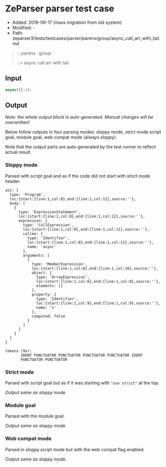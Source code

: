# ZeParser parser test case

- Added: 2019-06-17 (mass migration from old system)
- Modified: -
- Path: zeparser3/tests/testcases/parser/parens/group/async_call_arr_with_tail.md

> :: parens : group
>
> ::> async call arr with tail

## Input

`````js
async([].x);
`````

## Output

_Note: the whole output block is auto-generated. Manual changes will be overwritten!_

Below follow outputs in four parsing modes: sloppy mode, strict mode script goal, module goal, web compat mode (always sloppy).

Note that the output parts are auto-generated by the test runner to reflect actual result.

### Sloppy mode

Parsed with script goal and as if the code did not start with strict mode header.

`````
ast: {
  type: 'Program',
  loc:{start:{line:1,col:0},end:{line:1,col:12},source:''},
  body: [
    {
      type: 'ExpressionStatement',
      loc:{start:{line:1,col:0},end:{line:1,col:12},source:''},
      expression: {
        type: 'CallExpression',
        loc:{start:{line:1,col:0},end:{line:1,col:11},source:''},
        callee: {
          type: 'Identifier',
          loc:{start:{line:1,col:0},end:{line:1,col:11},source:''},
          name: 'async'
        },
        arguments: [
          {
            type: 'MemberExpression',
            loc:{start:{line:1,col:6},end:{line:1,col:10},source:''},
            object: {
              type: 'ArrayExpression',
              loc:{start:{line:1,col:6},end:{line:1,col:8},source:''},
              elements: []
            },
            property: {
              type: 'Identifier',
              loc:{start:{line:1,col:9},end:{line:1,col:9},source:''},
              name: 'x'
            },
            computed: false
          }
        ]
      }
    }
  ]
}

tokens (9x):
       IDENT PUNCTUATOR PUNCTUATOR PUNCTUATOR PUNCTUATOR IDENT
       PUNCTUATOR PUNCTUATOR
`````

### Strict mode

Parsed with script goal but as if it was starting with `"use strict"` at the top.

_Output same as sloppy mode._

### Module goal

Parsed with the module goal.

_Output same as sloppy mode._

### Web compat mode

Parsed in sloppy script mode but with the web compat flag enabled.

_Output same as sloppy mode._

